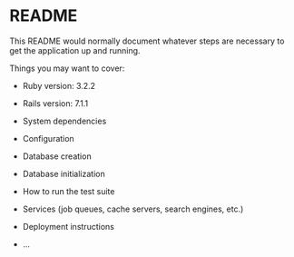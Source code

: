 # README

This README would normally document whatever steps are necessary to get the
application up and running.

Things you may want to cover:

* Ruby version: 3.2.2

* Rails version: 7.1.1

* System dependencies

* Configuration

* Database creation

* Database initialization

* How to run the test suite

* Services (job queues, cache servers, search engines, etc.)

* Deployment instructions

* ...
